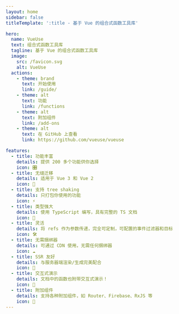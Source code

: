 ```yaml
---
layout: home
sidebar: false
titleTemplate: ':title - 基于 Vue 的组合式函数工具库'

hero:
  name: VueUse
  text: 组合式函数工具库
  tagline: 基于 Vue 的组合式函数工具库
  image:
    src: /favicon.svg
    alt: VueUse
  actions:
    - theme: brand
      text: 开始使用
      link: /guide/
    - theme: alt
      text: 功能
      link: /functions
    - theme: alt
      text: 附加组件
      link: /add-ons
    - theme: alt
      text: 在 GitHub 上查看
      link: https://github.com/vueuse/vueuse

features:
  - title: 功能丰富
    details: 提供 200 多个功能供你选择
    icon: 🎛
  - title: 无缝迁移
    details: 适用于 Vue 3 和 Vue 2
    icon: 🚀
  - title: 支持 tree shaking
    details: 只打包你使用的功能
    icon: ⚡
  - title: 类型强大
    details: 使用 TypeScript 编写，具有完整的 TS 文档
    icon: 🦾
  - title: 灵活
    details: 将 refs 作为参数传递，完全可定制，可配置的事件过滤器和目标
    icon: 🛠
  - title: 无需捆绑器
    details: 可通过 CDN 使用，无需任何捆绑器
    icon: ☁️
  - title: SSR 友好
    details: 与服务器端渲染/生成完美配合
    icon: 🔋
  - title: 交互式演示
    details: 文档中的函数也附带交互式演示！
    icon: 🎪
  - title: 附加组件
    details: 支持各种附加组件，如 Router、Firebase、RxJS 等
    icon: 🔌
---
```


<!-- <Home /> -->
